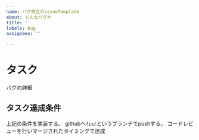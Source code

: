 ```yaml
---
name: バグ修正のissueTemplate
about: どんなバグか
title: ''
labels: bug
assignees: ''

---
```


# タスク
バグの詳細

## タスク達成条件
上記の条件を実装する。
githubへ`fix/`というブランチでpushする。
コードレビューを行いマージされたタイミングで達成

